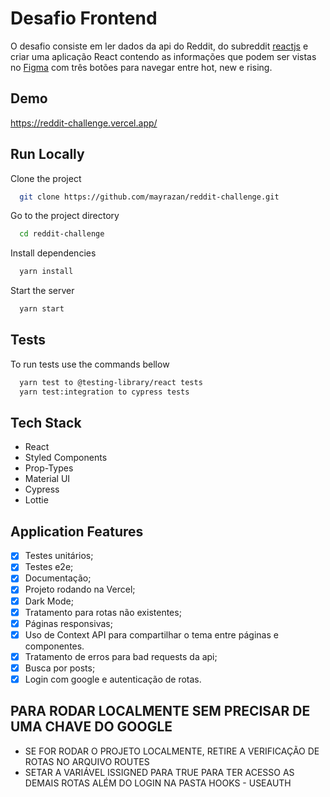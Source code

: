 # Desafio Frontend

O desafio consiste em ler dados da api do Reddit, do subreddit [reactjs](https://www.reddit.com/r/reactjs/) e criar uma aplicação React contendo as informações que podem ser vistas no [Figma](https://www.figma.com/file/PPvIPPITdlgZo9CeGDVezk/DesafioWinnin?node-id=0%3A1) com três botões para navegar entre hot, new e rising.

## Demo

https://reddit-challenge.vercel.app/

## Run Locally

Clone the project

```bash
  git clone https://github.com/mayrazan/reddit-challenge.git
```

Go to the project directory

```bash
  cd reddit-challenge
```

Install dependencies

```bash
  yarn install
```

Start the server

```bash
  yarn start
```

## Tests

To run tests use the commands bellow

```bash
  yarn test to @testing-library/react tests
  yarn test:integration to cypress tests
```

## Tech Stack

- React
- Styled Components
- Prop-Types
- Material UI
- Cypress
- Lottie

## Application Features

- [x] Testes unitários;
- [x] Testes e2e;
- [x] Documentação;
- [x] Projeto rodando na Vercel;
- [x] Dark Mode;
- [x] Tratamento para rotas não existentes;
- [x] Páginas responsivas;
- [x] Uso de Context API para compartilhar o tema entre páginas e componentes.
- [x] Tratamento de erros para bad requests da api;
- [x] Busca por posts;
- [x] Login com google e autenticação de rotas.

## PARA RODAR LOCALMENTE SEM PRECISAR DE UMA CHAVE DO GOOGLE

- SE FOR RODAR O PROJETO LOCALMENTE, RETIRE A VERIFICAÇÃO DE ROTAS NO ARQUIVO ROUTES
- SETAR A VARIÁVEL ISSIGNED PARA TRUE PARA TER ACESSO AS DEMAIS ROTAS ALÉM DO LOGIN NA PASTA HOOKS - USEAUTH
